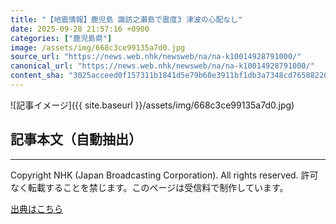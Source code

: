 ```yaml
---
title: "【地震情報】鹿児島 諏訪之瀬島で震度3 津波の心配なし"
date: 2025-09-28 21:57:16 +0900
categories: ["鹿児島県"]
image: /assets/img/668c3ce99135a7d0.jpg
source_url: "https://news.web.nhk/newsweb/na/na-k10014928791000/"
canonical_url: "https://news.web.nhk/newsweb/na/na-k10014928791000/"
content_sha: "3025acceed0f157311b1841d5e79b60e3911bf1db3a7348cd7658822017edc1b"
---
```


![記事イメージ]({{ site.baseurl }}/assets/img/668c3ce99135a7d0.jpg)

## 記事本文（自動抽出）
<div><div class="_13tndsj2"><nav aria-label="フッターサイトナビゲーション" class="_13tndsj4"></nav><hr class="esl7kn2s esl7kn1l esl7kn1n _14xli2ae"><p class="esl7kn2s esl7kn1m esl7kn1o _1yvk0f68 _1lugom81">Copyright NHK (Japan Broadcasting Corporation). All rights reserved. 許可なく転載することを禁じます。このページは受信料で制作しています。</p></div></div>

[出典はこちら](https://news.web.nhk/newsweb/na/na-k10014928791000/)
